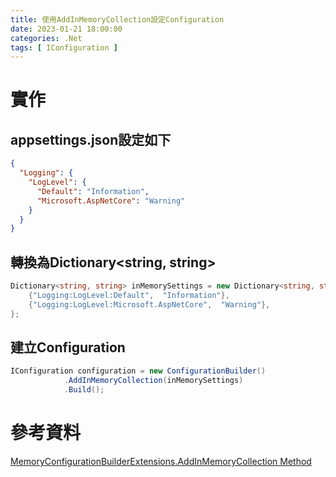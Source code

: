 ```yaml
---
title: 使用AddInMemoryCollection設定Configuration
date: 2023-01-21 18:00:00
categories: .Net
tags: [ IConfiguration ]
---
```


# 實作

## appsettings.json設定如下
```json
{
  "Logging": {
    "LogLevel": {
      "Default": "Information",
      "Microsoft.AspNetCore": "Warning"
    }
  }
}
```

<!--more-->

## 轉換為Dictionary<string, string>
```c#
Dictionary<string, string> inMemorySettings = new Dictionary<string, string> {
    {"Logging:LogLevel:Default",  "Information"},
    {"Logging:LogLevel:Microsoft.AspNetCore",  "Warning"},
};
```

## 建立Configuration
```c#
IConfiguration configuration = new ConfigurationBuilder()
            .AddInMemoryCollection(inMemorySettings)
            .Build();
```

# 參考資料

[MemoryConfigurationBuilderExtensions.AddInMemoryCollection Method](https://learn.microsoft.com/en-us/dotnet/api/microsoft.extensions.configuration.memoryconfigurationbuilderextensions.addinmemorycollection?view=dotnet-plat-ext-7.0)